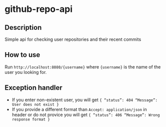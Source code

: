 # github-repo-api
## Description
Simple api for checking user repositories and their recent commits
## How to use
Run `http://localhost:8080/{username}` where `{username}` is the name of the user you looking for.
## Exception handler
* If you enter non-existent user, you will get
`{
    “status”: 404
    “Message”: User does not exist
}`
* If you provide a different format than `Accept: application/json` in header or do not provice you will get
`{
    “status”: 406
    “Message”: Wrong response format
}`
